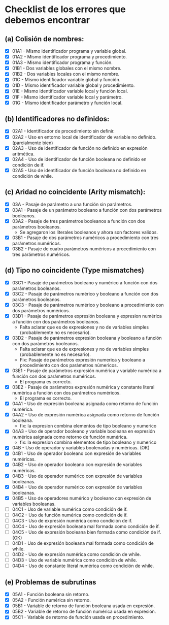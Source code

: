 # Checklist de los errores que debemos encontrar

## (a) Colisión de nombres:

- [x] 01A1 - Mismo identificador programa y variable global.
- [x] 01A2 - Mismo identificador programa y procedimiento.
- [x] 01A3 - Mismo identificador programa y función.
- [x] 01B1 - Dos variables globales con el mismo nombre.
- [x] 01B2 - Dos variables locales con el mismo nombre.
- [x] 01C - Mismo identificador variable global y función. 
- [x] 01D - Mismo identificador variable global y procedimiento.
- [x] 01E - Mismo identificador variable local y función local.
- [x] 01F - Mismo identificador variable local y parámetro.
- [x] 01G - Mismo identificador parámetro y función local.

## (b) Identificadores no definidos:

- [x] 02A1 - Identificador de procedimiento sin definir.
- [x] 02A2 - Uso en entorno local de identificador de variable no definido. (parcialmente bien)
- [x] 02A3 - Uso de identificador de función no definido en expresión aritmética. 
- [x] 02A4 - Uso de identificador de función booleana no definido en condición de if.
- [x] 02A5 - Uso de identificador de función booleana no definido en condición de while.

## (c) Aridad no coincidente (Arity mismatch):

- [x] 03A - Pasaje de parámetro a una función sin parámetros.
- [x] 03A1 - Pasaje de un parámetro booleano a función con dos parámetros booleanos.
- [x] 03A2 - Pasaje de tres parámetros booleanos a función con dos parámetros booleanos. 
  - Se agregaron los literales booleanos y ahora son factores validos.
- [x] 03B1 - Pasaje de dos parámetros numéricos a procedimiento con tres parámetros numéricos.
- [x] 03B2 - Pasaje de cuatro parámetros numéricos a procedimiento con tres parámetros numéricos.

## (d) Tipo no coincidente (Type mismatches)

- [x] 03C1 - Pasaje de parámetros booleano y numérico a función con dos parámetros booleanos.
- [x] 03C2 - Pasaje de parámetros numérico y booleano a función con dos parámetros booleanos.
- [x] 03C3 - Pasaje de parámetros numérico y booleano a procedimiento con dos parámetros numéricos.
- [x] 03D1 - Pasaje de parámetros expresión booleana y expresion numérica a función con dos parámetros booleanos.
  - Falta aclarar que es de expresiones y no de variables simples (probablemente no es necesario).
- [x] 03D2 - Pasaje de parámetros expresión booleana y booleano a función con dos parámetros booleanos.
  - Falta aclarar que es de expresiones y no de variables simples (probablemente no es necesario).
  - Fix: Pasaje de parámetros expresión numerica y booleano a procedimiento con dos parámetros númericos.
- [x] 03E1 - Pasaje de parámetros expresión numérica y variable numérica a función con dos parámetros numéricos.
  - El programa es correcto.
- [x] 03E2 - Pasaje de parámetros expresión numérica y constante literal numérica a función con dos parámetros numéricos.
  - El programa es correcto.
- [x] 04A1 - Uso de expresión booleana asignada como retorno de función numérica.
- [x] 04A2 - Uso de expresión numérica asignada como retorno de función booleana.
  - fix: la expresion combina elementos de tipo booleano y numerico
- [x] 04A3 - Uso de operador booleano y variable booleana en expresión numérica asignada como retorno de función numérica.
  - fix: la expresion combina elementos de tipo booleano y numerico
- [x] 04B - Uso de operador y variables boolenadas y numéricas. (OK)
- [x] 04B1 - Uso de operador booleano con expresión de variables numéricas.
- [x] 04B2 - Uso de operador booleano con expresión de variables numéricas.
- [x] 04B3 - Uso de operador numérico con expresión de variables booleanas.
- [x] 04B4 - Uso de operador numérico con expresión de variables booleanas.
- [x] 04B5 - Uso de operadores numérico y booleano con expresión de variables booleanas.
- [ ] 04C1 - Uso de variable numérica como condición de if.
- [ ] 04C2 - Uso de función numérica como condición de if.
- [ ] 04C3 - Uso de expresión numérica como condición de if.
- [ ] 04C4 - Uso de expresión booleana mal formada como condición de if.
- [ ] 04C5 - Uso de expresión booleana bien formada como condición de if. (OK)
- [ ] 04D1 - Uso de expresión booleana mal formada como condición de while.
- [ ] 04D2 - Uso de expresión numérica como condición de while.
- [ ] 04D3 - Uso de variable numérica como condición de while.
- [ ] 04D4 - Uso de constante literal numérica como condición de while.

## (e) Problemas de subrutinas

- [x] 05A1 - Función booleana sin retorno.
- [x] 05A2 - Función numérica sin retorno.
- [x] 05B1 - Variable de retorno de función booleana usada en expresión.
- [x] 05B2 - Variable de retorno de función numérica usada en expresión.
- [x] 05C1 - Variable de retorno de función usada en procedimiento.